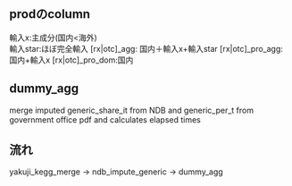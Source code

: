 ## prodのcolumn
輸入x:主成分(国内<海外)  
輸入star:ほぼ完全輸入
[rx|otc]_agg: 国内＋輸入x+輸入star
[rx|otc]_pro_agg:国内+輸入x
[rx|otc]_pro_dom:国内

## dummy_agg
merge imputed generic_share_it from NDB and generic_per_t from government office pdf
and calculates elapsed times

## 流れ
yakuji_kegg_merge -> ndb_impute_generic -> dummy_agg